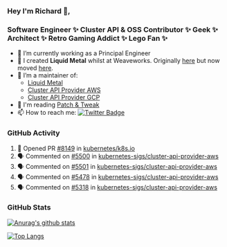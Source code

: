 ### Hey I'm Richard 👋, 

<h3 align="left">Software Engineer ✨ Cluster API & OSS Contributor ✨ Geek ✨ Architect ✨ Retro Gaming Addict ✨ Lego Fan ✨</h3>

- 🔭 I’m currently working as a Principal Engineer
- 📯 I created **Liquid Metal** whilst at Weaveworks. Originally [here](https://github.com/weaveworks-liquidmetal) but now moved [here](https://github.com/liquidmetal-dev).
- 👯 I’m a maintainer of:
  -  [Liquid Metal](https://github.com/liquidmetal-dev)
  -  [Cluster API Provider AWS](https://github.com/kubernetes-sigs/cluster-api-provider-aws)
  -  [Cluster API Provider GCP](https://github.com/kubernetes-sigs/cluster-api-provider-gcp)
- 💬 I'm reading [Patch & Tweak](https://bjooks.com/products/patch-tweak-exploring-modular-synthesis)
- 📫 How to reach me: [![Twitter Badge](https://img.shields.io/badge/-@fruit_case-00acee?style=flat&logo=Twitter&logoColor=white)](https://twitter.com/intent/follow?screen_name=fruit_case "Follow on Twitter")

### GitHub Activity 

<!--START_SECTION:activity-->
1. 💪 Opened PR [#8149](https://github.com/kubernetes/k8s.io/pull/8149) in [kubernetes/k8s.io](https://github.com/kubernetes/k8s.io)
2. 🗣 Commented on [#5500](https://github.com/kubernetes-sigs/cluster-api-provider-aws/pull/5500#issuecomment-2916834405) in [kubernetes-sigs/cluster-api-provider-aws](https://github.com/kubernetes-sigs/cluster-api-provider-aws)
3. 🗣 Commented on [#5501](https://github.com/kubernetes-sigs/cluster-api-provider-aws/pull/5501#issuecomment-2916833177) in [kubernetes-sigs/cluster-api-provider-aws](https://github.com/kubernetes-sigs/cluster-api-provider-aws)
4. 🗣 Commented on [#5478](https://github.com/kubernetes-sigs/cluster-api-provider-aws/pull/5478#issuecomment-2916500160) in [kubernetes-sigs/cluster-api-provider-aws](https://github.com/kubernetes-sigs/cluster-api-provider-aws)
5. 🗣 Commented on [#5318](https://github.com/kubernetes-sigs/cluster-api-provider-aws/pull/5318#issuecomment-2915531979) in [kubernetes-sigs/cluster-api-provider-aws](https://github.com/kubernetes-sigs/cluster-api-provider-aws)
<!--END_SECTION:activity-->

### GitHub Stats

[![Anurag's github stats](https://github-readme-stats.vercel.app/api?username=richardcase&count_private=true&show_icons=true)](https://github.com/anuraghazra/github-readme-stats)

[![Top Langs](https://github-readme-stats.vercel.app/api/top-langs/?username=richardcase&hide=html&layout=compact)](https://github.com/anuraghazra/github-readme-stats)
